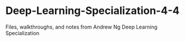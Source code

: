 # Deep-Learning-Specialization-4-4
Files, walkthroughs, and notes from Andrew Ng Deep Learning Specialization

